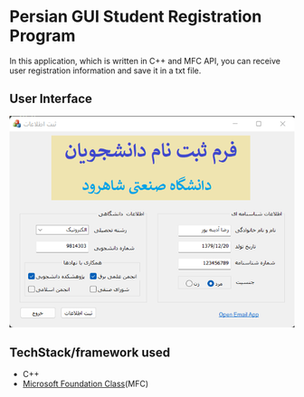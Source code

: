 # Persian GUI Student Registration Program
In this application, which is written in C++ and MFC API, you can receive user registration information and save it in a txt file.

## User Interface
![image](Images/1.png)

## TechStack/framework used
- C++
- [Microsoft Foundation Class](https://learn.microsoft.com/en-us/cpp/mfc/mfc-desktop-applications?view=msvc-170)(MFC)
